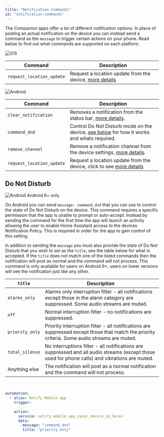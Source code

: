 ```yaml
---
title: "Notification Commands"
id: "notification-commands"
---
```


The Companion apps offer a lot of different notification options. In place of posting an actual notification on the device you can instead send a command as the `message` to trigger certain actions on your phone. Read below to find out what commands are supported on each platform.

![iOS](/assets/iOS.svg)

| Command | Description |
| ------- | ----------- |
| `request_location_update` | Request a location update from the device, [more details](location.md) |

![Android](/assets/android.svg)

| Command | Description |
| ------- | ----------- |
| `clear_notification` | Removes a notification from the status bar, [more details](basic.md#replacing-notifications). |
| `command_dnd` | Control Do Not Disturb mode on the device, [see below](#do-not-disturb) for how it works and whats required. |
| `remove_channel` | Remove a notification channel from the device settings, [more details](basic.md#removing-a-channel). |
| `request_location_update` | Request a location update from the device, click to see [more details](location.md) |


## Do Not Disturb

![Android](/assets/android.svg) Android 6+ only

On Android you can send `message: command_dnd` that you can use to control the state of Do Not Disturb on the device. This command requires a specific permission that the app is unable to prompt or auto-accept. Instead by sending the command for the first time the app will launch an activity allowing the user to enable Home Assistant access to the devices Notification Policy. This is required in order for the app to gain control of this setting.

In addition to sending the `message` you must also provide the state of Do Not Disturb that you wish to set as the `title`, see the table below for what is accepted. If the `title` does not match one of the listed commands then the notification will post as normal and the command will not process. This command is only available for users on Android 6+, users on lower versions will see the notification just like any other.
<br />


| `title` | Description |
| ------- | ----------- |
| `alarms_only` | Alarms only interruption filter - all notifications except those in the alarm category are suppressed. Some audio streams are muted. |
| `off` | Normal interruption filter - no notifications are suppressed. |
| `priority_only` | Priority interruption filter - all notifications are suppressed except those that match the priority criteria. Some audio streams are muted. |
| `total_silence` | No interruptions filter - all notifications are suppressed and all audio streams (except those used for phone calls) and vibrations are muted. |
| Anything else | The notification will post as a normal notification and the command will not process. |
<br />

```yaml
automation:
  - alias: Notify Mobile app
    trigger:
      ...
    action:
      service: notify.mobile_app_<your_device_id_here>
      data:
        message: "command_dnd"
        title: "priority_only"
```
